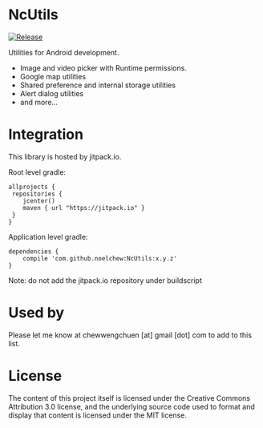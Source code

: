 # NcUtils
[![Release](https://jitpack.io/v/noelchew/NcUtils.svg)](https://jitpack.io/#noelchew/NcUtils)

Utilities for Android development.

- Image and video picker with Runtime permissions.
- Google map utilities
- Shared preference and internal storage utilities
- Alert dialog utilities
- and more...


# Integration
This library is hosted by jitpack.io.

Root level gradle:
```
allprojects {
 repositories {
    jcenter()
    maven { url "https://jitpack.io" }
 }
}
```

Application level gradle:
```
dependencies {
    compile 'com.github.noelchew:NcUtils:x.y.z'
}
```
Note: do not add the jitpack.io repository under buildscript

# Used by
Please let me know at chewwengchuen [at] gmail [dot] com to add to this list.

# License
The content of this project itself is licensed under the Creative Commons Attribution 3.0 license, and the underlying source code used to format and display that content is licensed under the MIT license.
